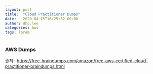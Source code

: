 ```yaml
---
layout: post
title:  "Cloud Practitioner Dumps"
date:   2020-04-15T16:25:52-00:00
author: dhp.lee
categories: Aws
tags: lorem
---
```


### AWS Dumps

출처 : https://free-braindumps.com/amazon/free-aws-certified-cloud-practitioner-braindumps.html